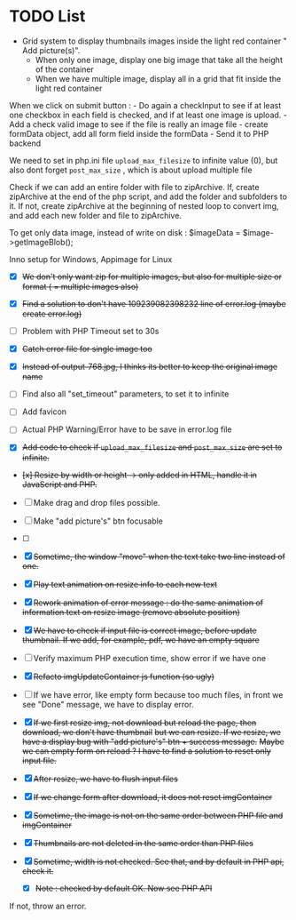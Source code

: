 # TODO List

- Grid system to display thumbnails images inside the light red container
" Add picture(s)".
    - When only one image, display one big image that take all the height of the
    container
    - When we have multiple image, display all in a grid that fit inside the
    light red container

When we click on submit button :
    - Do again a checkInput to see if at least one checkbox in each field is checked,
    and if at least one image is upload.
    - Add a check valid image to see if the file is really an image file
    - create formData object, add all form field inside the formData
    - Send it to PHP backend

We need to set in php.ini file `upload_max_filesize` to infinite value (0),
but also dont forget `post_max_size` , which is about upload multiple file

Check if we can add an entire folder with file to zipArchive. If, create zipArchive
at the end of the php script, and add the folder and subfolders to it.
If not, create zipArchive at the beginning of nested loop to convert img, and add
each new folder and file to zipArchive.

To get only data image, instead of write on disk : $imageData = $image->getImageBlob();

Inno setup for Windows, Appimage for Linux

- [x] ~~We don't only want zip for multiple images, but also for multiple size or format ( = multiple images also)~~
  
- [x] ~~Find a solution to don't have 109239082398232 line of error.log (maybe create error<date>.log)~~

- [ ] Problem with PHP Timeout set to 30s 

- [x] ~~Catch error file for single image too~~
  
- [x] ~~Instead of output-768.jpg, I thinks its better to keep the original image name~~

- [ ] Find also all "set_timeout" parameters, to set it to infinite 

- [ ] Add favicon 

- [ ] Actual PHP Warning/Error have to be save in error.log file 

- [x] ~~Add code to check if `upload_max_filesize` and `post_max_size` are set to infinite.~~

- ~~[x] Resize by width or height -> only added in HTML, handle it in JavaScript and PHP.~~

- [ ] Make drag and drop files possible.

- [ ] Make "add picture's" btn focusable 

- [ ] 

- [x] ~~Sometime, the window "move" when the text take two line instead of one.~~

- [x] ~~Play text animation on resize info to each new text~~

- [x] ~~Rework animation of error message : do the same animation of information text on resize image (remove absolute position)~~

- [x] ~~We have to check if input file is correct image, before update thumbnail. If we add, for example, pdf, we have an empty square~~

- [ ] Verify maximum PHP execution time, show error if we have one

- [x] ~~Refacto imgUpdateContainer js function (so ugly)~~ 

- [ ] If we have error, like empty form because too much files, in front we see "Done" message, we have to display error.

- [x] ~~If we first resize img, not download but reload the page, then download, we don't have thumbnail~~
~~but we can resize. If we resize, we have a display bug with "add picture's" btn + success message.~~
~~Maybe we can empty form on reload ? I have to find a solution to reset only input file.~~

- [x] ~~After resize, we have to flush input files~~

- [x] ~~If we change form after download, it does not reset imgContainer~~

- [x] ~~Sometime, the image is not on the same order between PHP file and imgContainer~~  

- [x] ~~Thumbnails are not deleted in the same order than PHP files~~ 

- [x] ~~Sometime, width is not checked. See that, and by default in PHP api, check it.~~
  - [x] ~~Note : checked by default OK. Now see PHP API~~


If not, throw an error. 
